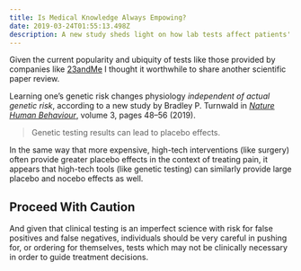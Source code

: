 ```yaml
---
title: Is Medical Knowledge Always Empowing?
date: 2019-03-24T01:55:13.498Z
description: A new study sheds light on how lab tests affect patients' perceptions.
---
```

Given the current popularity and ubiquity of tests like those provided by companies like [23andMe](https://www.23andme.com/) I thought it worthwhile to share another scientific paper review.

Learning one’s genetic risk changes physiology _independent of actual genetic risk_, according to a new study by Bradley P. Turnwald in [_Nature Human Behaviour_](https://www.nature.com/articles/s41562-018-0483-4%22%20%5Cl%20%22auth-1), volume 3, pages 48–56 (2019).

> Genetic testing results can lead to placebo effects.

In the same way that more expensive, high-tech interventions (like surgery) often provide greater placebo effects in the context of treating pain, it appears that high-tech tools (like genetic testing) can similarly provide large placebo and nocebo effects as well. 

## Proceed With Caution

And given that clinical testing is an imperfect science with risk for false positives and false negatives, individuals should be very careful in pushing for, or ordering for themselves, tests which may not be clinically necessary in order to guide treatment decisions.
